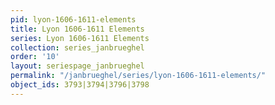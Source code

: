 ```yaml
---
pid: lyon-1606-1611-elements
title: Lyon 1606-1611 Elements
series: Lyon 1606-1611 Elements
collection: series_janbrueghel
order: '10'
layout: seriespage_janbrueghel
permalink: "/janbrueghel/series/lyon-1606-1611-elements/"
object_ids: 3793|3794|3796|3798
---
```

